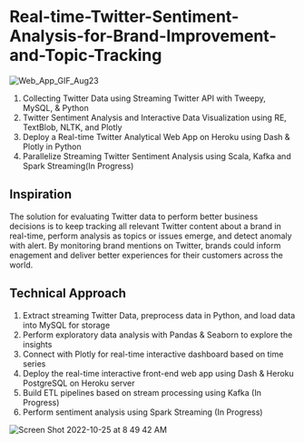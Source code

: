 # Real-time-Twitter-Sentiment-Analysis-for-Brand-Improvement-and-Topic-Tracking
![Web_App_GIF_Aug23](https://user-images.githubusercontent.com/68578215/197821578-30607bf5-4b83-4a3b-a65f-54a1b35679d4.gif)

1. Collecting Twitter Data using Streaming Twitter API with Tweepy, MySQL, & Python
2. Twitter Sentiment Analysis and Interactive Data Visualization using RE, TextBlob, NLTK, and Plotly
3. Deploy a Real-time Twitter Analytical Web App on Heroku using Dash & Plotly in Python
4. Parallelize Streaming Twitter Sentiment Analysis using Scala, Kafka and Spark Streaming(In Progress)

## Inspiration
The solution for evaluating Twitter data to perform better business decisions is to keep tracking all relevant Twitter content about a brand in real-time, perform analysis as topics or issues emerge, and detect anomaly with alert. By monitoring brand mentions on Twitter, brands could inform enagement and deliver better experiences for their customers across the world.

## Technical Approach 
1. Extract streaming Twitter Data, preprocess data in Python, and load data into MySQL for storage
2. Perform exploratory data analysis with Pandas & Seaborn to explore the insights
3. Connect with Plotly for real-time interactive dashboard based on time series
4. Deploy the real-time interactive front-end web app using Dash & Heroku PostgreSQL on Heroku server
5. Build ETL pipelines based on stream processing using Kafka (In Progress)
6. Perform sentiment analysis using Spark Streaming (In Progress)

![Screen Shot 2022-10-25 at 8 49 42 AM](https://user-images.githubusercontent.com/68578215/197822792-716cbb5a-4710-48ba-81dc-378ecad15f89.png)
